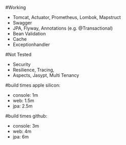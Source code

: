 #Working
- Tomcat, Actuator, Prometheus, Lombok, Mapstruct
- Swagger  
- JPA, Flyway, Annotations (e.g. @Transactional)
- Bean Validation
- Cache
- Exceptionhandler

#Not Tested
- Security
- Resilience, Tracing, 
- Aspects, Jasypt, Multi Tenancy

#build times apple silicon:
- console: 1m
- web: 1.5m
- jpa: 2.5m

#build times github:
- console: 3m
- web: 4m
- jpa: 6m
